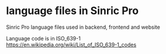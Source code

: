 # language files in Sinric Pro
Sinric Pro language files used in backend, frontend and website

Language code is in ISO_639-1
https://en.wikipedia.org/wiki/List_of_ISO_639-1_codes
